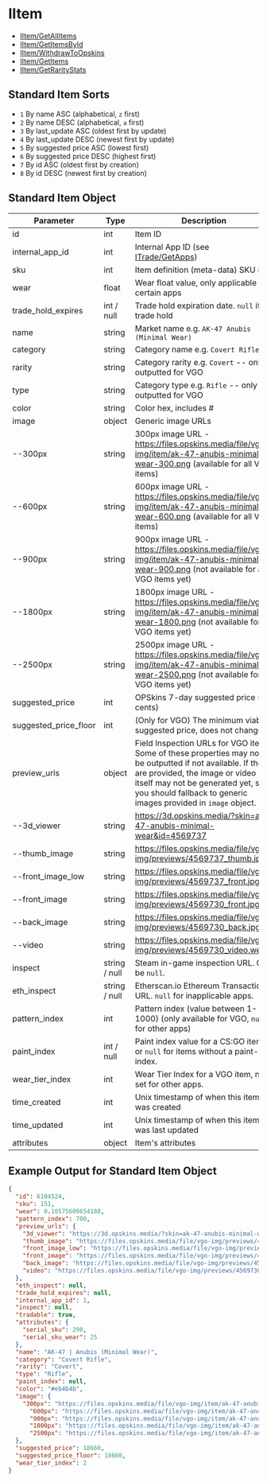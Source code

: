 # IItem

- [IItem/GetAllItems](IItem/GetAllItems.md)
- [IItem/GetItemsById](IItem/GetItemsById.md)
- [IItem/WithdrawToOpskins](IItem/WithdrawToOpskins.md)
- [IItem/GetItems](IItem/GetItems.md)
- [IItem/GetRarityStats](IItem/GetRarityStats.md)

## Standard Item Sorts
- `1` By name ASC (alphabetical, `z` first)
- `2` By name DESC (alphabetical, `a` first)
- `3` By last_update ASC (oldest first by update)
- `4` By last_update DESC (newest first by update)
- `5` By suggested price ASC (lowest first)
- `6` By suggested price DESC (highest first)
- `7` By id ASC (oldest first by creation)
- `8` By id DESC (newest first by creation)

## Standard Item Object

Parameter | Type | Description
--------- | -----| -------- 
id | int | Item ID
internal_app_id | int | Internal App ID (see [ITrade/GetApps](/ITrade/GetApps.md))
sku | int | Item definition (meta-data) SKU #
wear | float | Wear float value, only applicable for certain apps
trade_hold_expires | int / null | Trade hold expiration date. `null` if no trade hold
name | string | Market name e.g. `AK-47 Anubis (Minimal Wear)`
category | string | Category name e.g. `Covert Rifle`
rarity | string | Category rarity e.g. `Covert` -- only outputted for VGO
type | string | Category type e.g. `Rifle` -- only outputted for VGO
color | string | Color hex, includes #
image | object | Generic image URLs
--300px | string | 300px image URL - https://files.opskins.media/file/vgo-img/item/ak-47-anubis-minimal-wear-300.png (available for all VGO items)
--600px | string | 600px image URL - https://files.opskins.media/file/vgo-img/item/ak-47-anubis-minimal-wear-600.png (available for all VGO items)
--900px | string | 900px image URL - https://files.opskins.media/file/vgo-img/item/ak-47-anubis-minimal-wear-900.png (not available for all VGO items yet)
--1800px | string | 1800px image URL - https://files.opskins.media/file/vgo-img/item/ak-47-anubis-minimal-wear-1800.png (not available for all VGO items yet)
--2500px | string | 2500px image URL - https://files.opskins.media/file/vgo-img/item/ak-47-anubis-minimal-wear-2500.png (not available for all VGO items yet)
suggested_price | int | OPSkins 7-day suggested price (US cents)
suggested_price_floor | int | (Only for VGO) The minimum viable suggested price, does not change.
preview_urls | object | Field Inspection URLs for VGO items. Some of these properties may not be outputted if not available. If they are provided, the image or video itself may not be generated yet, so you should fallback to generic images provided in `image` object.
--3d_viewer | string | https://3d.opskins.media/?skin=ak-47-anubis-minimal-wear&id=4569737
--thumb_image | string | https://files.opskins.media/file/vgo-img/previews/4569737_thumb.jpg
--front_image_low | string | https://files.opskins.media/file/vgo-img/previews/4569737_front.jpg
--front_image | string | https://files.opskins.media/file/vgo-img/previews/4569730_front.jpg
--back_image | string | https://files.opskins.media/file/vgo-img/previews/4569730_back.jpg
--video | string | https://files.opskins.media/file/vgo-img/previews/4569730_video.webm
inspect | string / null | Steam in-game inspection URL. Can be `null`.
eth_inspect | string / null | Etherscan.io Ethereum Transaction URL. `null` for inapplicable apps.
pattern_index | int | Pattern index (value between 1-1000) (only available for VGO, `null` for other apps)
paint_index | int / null | Paint index value for a CS:GO item. `0` or `null` for items without a paint-index.
wear_tier_index | int | Wear Tier Index for a VGO item, not set for other apps.
time_created | int | Unix timestamp of when this item was created
time_updated | int | Unix timestamp of when this item was last updated
attributes | object | Item's attributes

## Example Output for Standard Item Object
```json
{
  "id": 6104524,
  "sku": 151,
  "wear": 0.10575609654188,
  "pattern_index": 700,
  "preview_urls": {
    "3d_viewer": "https://3d.opskins.media/?skin=ak-47-anubis-minimal-wear&id=4569737",
    "thumb_image": "https://files.opskins.media/file/vgo-img/previews/4569737_thumb.jpg",
    "front_image_low": "https://files.opskins.media/file/vgo-img/previews/4569737_front.jpg",
    "front_image": "https://files.opskins.media/file/vgo-img/previews/4569730_front.jpg",
    "back_image": "https://files.opskins.media/file/vgo-img/previews/4569730_back.jpg",
    "video": "https://files.opskins.media/file/vgo-img/previews/4569730_video.webm"
  },
  "eth_inspect": null,
  "trade_hold_expires": null,
  "internal_app_id": 1,
  "inspect": null,
  "tradable": true,
  "attributes": {
    "serial_sku": 290,
    "serial_sku_wear": 25
  },
  "name": "AK-47 | Anubis (Minimal Wear)",
  "category": "Covert Rifle",
  "rarity": "Covert",
  "type": "Rifle",
  "paint_index": null,
  "color": "#eb4b4b",
  "image": {
    "300px": "https://files.opskins.media/file/vgo-img/item/ak-47-anubis-factory-new-300.png",
	  "600px": "https://files.opskins.media/file/vgo-img/item/ak-47-anubis-factory-new-600.png",
	  "900px": "https://files.opskins.media/file/vgo-img/item/ak-47-anubis-factory-new-900.png",
	  "1800px": "https://files.opskins.media/file/vgo-img/item/ak-47-anubis-factory-new-1800.png",
	  "2500px": "https://files.opskins.media/file/vgo-img/item/ak-47-anubis-factory-new-2500.png"
  },
  "suggested_price": 18660,
  "suggested_price_floor": 18660,
  "wear_tier_index": 2
}
```
